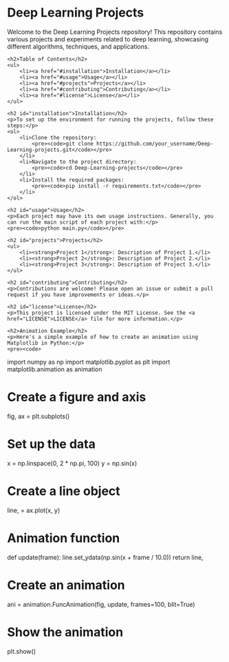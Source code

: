 <!DOCTYPE html>
<html lang="en">
<head>
    <meta charset="UTF-8">
    <meta name="viewport" content="width=device-width, initial-scale=1.0">
    <title>Deep Learning Projects</title>
</head>
<body>
    <h1>Deep Learning Projects</h1>
    <p>Welcome to the Deep Learning Projects repository! This repository contains various projects and experiments related to deep learning, showcasing different algorithms, techniques, and applications.</p>

    <h2>Table of Contents</h2>
    <ul>
        <li><a href="#installation">Installation</a></li>
        <li><a href="#usage">Usage</a></li>
        <li><a href="#projects">Projects</a></li>
        <li><a href="#contributing">Contributing</a></li>
        <li><a href="#license">License</a></li>
    </ul>

    <h2 id="installation">Installation</h2>
    <p>To set up the environment for running the projects, follow these steps:</p>
    <ol>
        <li>Clone the repository:
            <pre><code>git clone https://github.com/your_username/Deep-Learning-projects.git</code></pre>
        </li>
        <li>Navigate to the project directory:
            <pre><code>cd Deep-Learning-projects</code></pre>
        </li>
        <li>Install the required packages:
            <pre><code>pip install -r requirements.txt</code></pre>
        </li>
    </ol>

    <h2 id="usage">Usage</h2>
    <p>Each project may have its own usage instructions. Generally, you can run the main script of each project with:</p>
    <pre><code>python main.py</code></pre>

    <h2 id="projects">Projects</h2>
    <ul>
        <li><strong>Project 1</strong>: Description of Project 1.</li>
        <li><strong>Project 2</strong>: Description of Project 2.</li>
        <li><strong>Project 3</strong>: Description of Project 3.</li>
    </ul>

    <h2 id="contributing">Contributing</h2>
    <p>Contributions are welcome! Please open an issue or submit a pull request if you have improvements or ideas.</p>

    <h2 id="license">License</h2>
    <p>This project is licensed under the MIT License. See the <a href="LICENSE">LICENSE</a> file for more information.</p>

    <h2>Animation Example</h2>
    <p>Here's a simple example of how to create an animation using Matplotlib in Python:</p>
    <pre><code>
import numpy as np
import matplotlib.pyplot as plt
import matplotlib.animation as animation

# Create a figure and axis
fig, ax = plt.subplots()

# Set up the data
x = np.linspace(0, 2 * np.pi, 100)
y = np.sin(x)

# Create a line object
line, = ax.plot(x, y)

# Animation function
def update(frame):
    line.set_ydata(np.sin(x + frame / 10.0))
    return line,

# Create an animation
ani = animation.FuncAnimation(fig, update, frames=100, blit=True)

# Show the animation
plt.show()
    </code></pre>
</body>
</html>
